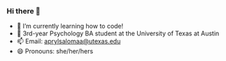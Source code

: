 ### Hi there 👋

- 🔭 I’m currently learning how to code!
- 🌱 3rd-year Psychology BA student at the University of Texas at Austin
- 📫 Email: aprylsalomaa@utexas.edu
- 😄 Pronouns: she/her/hers

<!--
**apryls/apryls** is a ✨ _special_ ✨ repository because its `README.md` (this file) appears on your GitHub profile.

- 🔭 I’m currently learning how to code
- 🌱 3rd-year Psychology BA student at the University of Texas at Austin
- 👯 I’m looking to collaborate on ...
- 🤔 I’m looking for help with ...
- 💬 Ask me about ...
- 📫 Email: aprylsalomaa@utexas.edu
- 😄 Pronouns: she/her/hers
- ⚡ Fun fact: ...
-->
